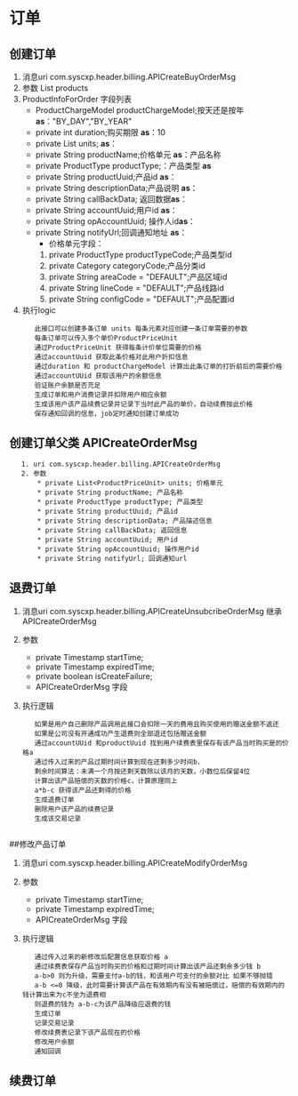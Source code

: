 # 订单
## 创建订单
1. 消息uri com.syscxp.header.billing.APICreateBuyOrderMsg
2. 参数 List<ProductInfoForOrder> products
3. ProductInfoForOrder 字段列表
   *  ProductChargeModel productChargeModel;按天还是按年 **as**："BY_DAY","BY_YEAR" 
   *  private int duration;购买期限  **as**：10
   *  private List<ProductPriceUnit> units; **as**：
   *  private String productName;价格单元 **as**：产品名称
   *  private ProductType productType;：产品类型 **as**
   *  private String productUuid;产品id **as**：
   *  private String descriptionData;产品说明 **as**：
   *  private String callBackData; 返回数据**as**：
   *  private String accountUuid;用户id **as**：
   *  private String opAccountUuid; 操作人id**as**：
   *  private String notifyUrl;回调通知地址 **as**：
      * 价格单元字段： 
       1. private ProductType productTypeCode;产品类型id
       2. private Category categoryCode;产品分类id
       3. private String areaCode = "DEFAULT";产品区域id
       4. private String lineCode = "DEFAULT";产品线路id
       5. private String configCode = "DEFAULT";产品配置id
 4. 执行logic
     ```
        此接口可以创建多条订单 units 每条元素对应创建一条订单需要的参数
        每条订单可以传入多个单价ProductPriceUnit
        通过ProductPriceUnit 获得每条计价单位需要的价格
        通过accountUuid 获取此条价格对此用户折扣信息
        通过duration 和 productChargeModel 计算出此条订单的打折前后的需要价格
        通过accountUUid 获取该用户的余额信息
        验证账户余额是否充足
        生成订单和用户消费记录并扣除用户相应余额
        生成该用户该产品续费记录并记录下当时此产品的单价，自动续费按此价格
        保存通知回调的信息，job定时通知创建订单成功
     ```
## 创建订单父类 APICreateOrderMsg
       1. uri com.syscxp.header.billing.APICreateOrderMsg
       2. 参数
           * private List<ProductPriceUnit> units; 价格单元
           * private String productName; 产品名称
           * private ProductType productType; 产品类型
           * private String productUuid; 产品id
           * private String descriptionData; 产品描述信息
           * private String callBackData; 返回信息
           * private String accountUuid; 用户id
           * private String opAccountUuid; 操作用户id
           * private String notifyUrl; 回调通知url
## 退费订单
1. 消息uri com.syscxp.header.billing.APICreateUnsubcribeOrderMsg 继承 APICreateOrderMsg
2. 参数
     * private Timestamp startTime;
     * private Timestamp expiredTime;
     * private boolean isCreateFailure;
     * APICreateOrderMsg 字段
     
3. 执行逻辑
   ```
      如果是用户自己删除产品调用此接口会扣除一天的费用且购买使用的赠送金额不返还
      如果是公司没有开通成功产生退费则全部退还包括赠送金额
      通过accountUUid 和productUuid 找到用户续费表里保存有该产品当时购买是的价格a
      通过传入过来的产品过期时间计算到现在还剩多少时间b，
      剩余时间算法：未满一个月按还剩天数除以该月的天数，小数位后保留4位
      计算出该产品赔偿的天数的价格c，计算原理同上
      a*b-c 获得该产品还剩得的价格
      生成退费订单
      删除用户该产品的续费记录
      生成该交易记录
  
   ```

##修改产品订单
1. 消息uri com.syscxp.header.billing.APICreateModifyOrderMsg
2. 参数
     * private Timestamp startTime;
     * private Timestamp expiredTime;
     * APICreateOrderMsg 字段
     
3. 执行逻辑

      ```
         通过传入过来的新修改后配置信息获取价格 a
         通过续费表保存产品当时购买的价格和过期时间计算出该产品还剩余多少钱 b
         a-b>0 则为升级，需要支付a-b的钱，和该用户可支付的余额对比 如果不够抛错
         a-b <=0 降级，此时需要计算该产品在有效期内有没有被赔偿过，赔偿的有效期内的钱计算出来为c不坐为退费相
         则退费的钱为 a-b-c为该产品降级应退费的钱
         生成订单
         记录交易记录
         修改续费表记录下该产品现在的价格
         修改用户余额
         通知回调
      ```
      
## 续费订单
